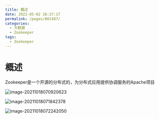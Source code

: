 ```yaml
---
title: 概述
date: 2022-05-02 16:37:17
permalink: /pages/801487/
categories:
  - 大数据
  - Zookeeper
tags:
  - Zookeeper
---
```

# 概述

Zookeeper是一个开源的分布式的，为分布式应用提供协调服务的Apache项目

![image-20211018070920623](https://cdn.jsdelivr.net/gh/Iekrwh/images/md-images/image-20211018070920623.png)

![image-20211018071842378](https://cdn.jsdelivr.net/gh/Iekrwh/images/md-images/image-20211018071842378.png)

![image-20211018072242050](https://cdn.jsdelivr.net/gh/Iekrwh/images/md-images/image-20211018072242050.png)

